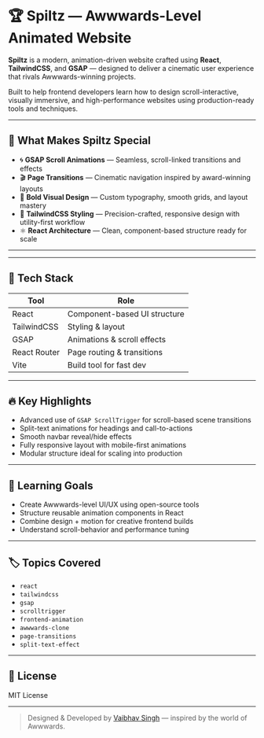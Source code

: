 # 🏆 Spiltz — Awwwards-Level Animated Website

**Spiltz** is a modern, animation-driven website crafted using **React**, **TailwindCSS**, and **GSAP** — designed to deliver a cinematic user experience that rivals Awwwards-winning projects.

Built to help frontend developers learn how to design scroll-interactive, visually immersive, and high-performance websites using production-ready tools and techniques.

---

## 🎯 What Makes Spiltz Special

- 🌀 **GSAP Scroll Animations** — Seamless, scroll-linked transitions and effects  
- 🎬 **Page Transitions** — Cinematic navigation inspired by award-winning layouts  
- 🎨 **Bold Visual Design** — Custom typography, smooth grids, and layout mastery  
- 💨 **TailwindCSS Styling** — Precision-crafted, responsive design with utility-first workflow  
- ⚛️ **React Architecture** — Clean, component-based structure ready for scale

---

---

## 🧰 Tech Stack

| Tool         | Role                         |
|--------------|------------------------------|
| React        | Component-based UI structure |
| TailwindCSS  | Styling & layout             |
| GSAP         | Animations & scroll effects  |
| React Router | Page routing & transitions   |
| Vite         | Build tool for fast dev      |

---

## 🔥 Key Highlights

- Advanced use of `GSAP ScrollTrigger` for scroll-based scene transitions  
- Split-text animations for headings and call-to-actions  
- Smooth navbar reveal/hide effects  
- Fully responsive layout with mobile-first animations  
- Modular structure ideal for scaling into production  

---

## 🧠 Learning Goals

- Create Awwwards-level UI/UX using open-source tools  
- Structure reusable animation components in React  
- Combine design + motion for creative frontend builds  
- Understand scroll-behavior and performance tuning  

---

## 🏷️ Topics Covered

- `react`  
- `tailwindcss`  
- `gsap`  
- `scrolltrigger`  
- `frontend-animation`  
- `awwwards-clone`  
- `page-transitions`  
- `split-text-effect`

---

## 📜 License

MIT License

---

> Designed & Developed by [Vaibhav Singh](https://github.com/VaibhavDA893) — inspired by the world of Awwwards.

